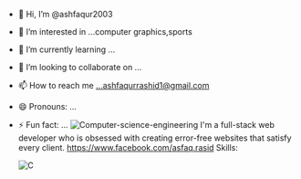 - 👋 Hi, I’m @ashfaqur2003
- 👀 I’m interested in ...computer graphics,sports
- 🌱 I’m currently learning ...
- 💞️ I’m looking to collaborate on ...
- 📫 How to reach me ...ashfaqurrashid1@gmail.com
- 😄 Pronouns: ...
- ⚡ Fun fact: ...
![Computer-science-engineering](https://github.com/ashfaqur-rashidmo/ashfaqur-rashidmo/assets/135977170/f38db8bb-a274-4df3-87a8-9eaaa042b717)
I'm a full-stack web developer who is obsessed with creating error-free websites that satisfy every client.
https://www.facebook.com/asfaq.rasid
Skills:


   ![C](https://github.com/ashfaqur-rashidmo/ashfaqur-rashidmo/assets/135977170/0d4c15a2-5258-451b-8911-ad6e6ca7fbdd)    

<!---
ashfaqur-rashidmo/ashfaqur-rashidmo is a ✨ special ✨ repository because its `README.md` (this file) appears on your GitHub profile.
You can click the Preview link to take a look at your changes.
--->
